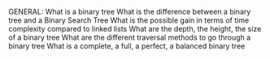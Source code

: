 GENERAL:
	What is a binary tree
	What is the difference between a binary tree and a Binary Search Tree
	What is the possible gain in terms of time complexity compared to linked lists
	What are the depth, the height, the size of a binary tree
	What are the different traversal methods to go through a binary tree
	What is a complete, a full, a perfect, a balanced binary tree
